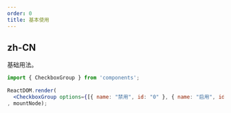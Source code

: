 ```yaml
---
order: 0
title: 基本使用
---
```


## zh-CN

基础用法。

```jsx
import { CheckboxGroup } from 'components';
    
ReactDOM.render(
  <CheckboxGroup options={[{ name: "禁用", id: "0" }, { name: "启用", id: "1" }]} />
, mountNode);
```
